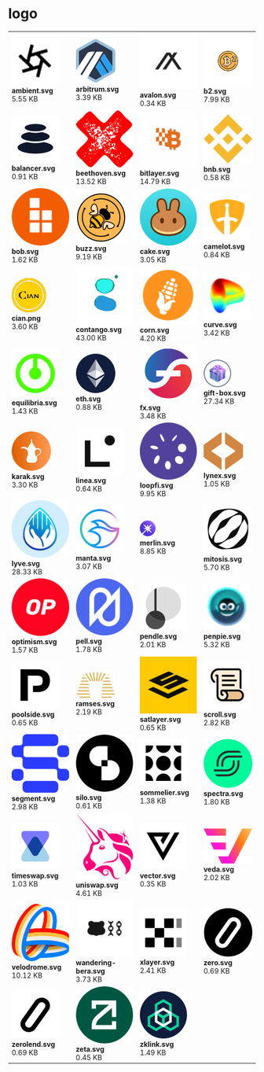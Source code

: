 # logo

|   |   |   |   |
| --- | --- | --- | --- |
| [<img src="https://raw.githubusercontent.com/Bedrock-Technology/bedrock-static/main/logo/ambient.svg" alt="ambient.svg" style="max-width: 180; max-height: 180;">](https://raw.githubusercontent.com/Bedrock-Technology/bedrock-static/main/logo/ambient.svg)<br>**ambient.svg**<br>5.55 KB | [<img src="https://raw.githubusercontent.com/Bedrock-Technology/bedrock-static/main/logo/arbitrum.svg" alt="arbitrum.svg" style="max-width: 180; max-height: 180;">](https://raw.githubusercontent.com/Bedrock-Technology/bedrock-static/main/logo/arbitrum.svg)<br>**arbitrum.svg**<br>3.39 KB | [<img src="https://raw.githubusercontent.com/Bedrock-Technology/bedrock-static/main/logo/avalon.svg" alt="avalon.svg" style="max-width: 180; max-height: 180;">](https://raw.githubusercontent.com/Bedrock-Technology/bedrock-static/main/logo/avalon.svg)<br>**avalon.svg**<br>0.34 KB | [<img src="https://raw.githubusercontent.com/Bedrock-Technology/bedrock-static/main/logo/b2.svg" alt="b2.svg" style="max-width: 180; max-height: 180;">](https://raw.githubusercontent.com/Bedrock-Technology/bedrock-static/main/logo/b2.svg)<br>**b2.svg**<br>7.99 KB |
| [<img src="https://raw.githubusercontent.com/Bedrock-Technology/bedrock-static/main/logo/balancer.svg" alt="balancer.svg" style="max-width: 180; max-height: 180;">](https://raw.githubusercontent.com/Bedrock-Technology/bedrock-static/main/logo/balancer.svg)<br>**balancer.svg**<br>0.91 KB | [<img src="https://raw.githubusercontent.com/Bedrock-Technology/bedrock-static/main/logo/beethoven.svg" alt="beethoven.svg" style="max-width: 180; max-height: 180;">](https://raw.githubusercontent.com/Bedrock-Technology/bedrock-static/main/logo/beethoven.svg)<br>**beethoven.svg**<br>13.52 KB | [<img src="https://raw.githubusercontent.com/Bedrock-Technology/bedrock-static/main/logo/bitlayer.svg" alt="bitlayer.svg" style="max-width: 180; max-height: 180;">](https://raw.githubusercontent.com/Bedrock-Technology/bedrock-static/main/logo/bitlayer.svg)<br>**bitlayer.svg**<br>14.79 KB | [<img src="https://raw.githubusercontent.com/Bedrock-Technology/bedrock-static/main/logo/bnb.svg" alt="bnb.svg" style="max-width: 180; max-height: 180;">](https://raw.githubusercontent.com/Bedrock-Technology/bedrock-static/main/logo/bnb.svg)<br>**bnb.svg**<br>0.58 KB |
| [<img src="https://raw.githubusercontent.com/Bedrock-Technology/bedrock-static/main/logo/bob.svg" alt="bob.svg" style="max-width: 180; max-height: 180;">](https://raw.githubusercontent.com/Bedrock-Technology/bedrock-static/main/logo/bob.svg)<br>**bob.svg**<br>1.62 KB | [<img src="https://raw.githubusercontent.com/Bedrock-Technology/bedrock-static/main/logo/buzz.svg" alt="buzz.svg" style="max-width: 180; max-height: 180;">](https://raw.githubusercontent.com/Bedrock-Technology/bedrock-static/main/logo/buzz.svg)<br>**buzz.svg**<br>9.19 KB | [<img src="https://raw.githubusercontent.com/Bedrock-Technology/bedrock-static/main/logo/cake.svg" alt="cake.svg" style="max-width: 180; max-height: 180;">](https://raw.githubusercontent.com/Bedrock-Technology/bedrock-static/main/logo/cake.svg)<br>**cake.svg**<br>3.05 KB | [<img src="https://raw.githubusercontent.com/Bedrock-Technology/bedrock-static/main/logo/camelot.svg" alt="camelot.svg" style="max-width: 180; max-height: 180;">](https://raw.githubusercontent.com/Bedrock-Technology/bedrock-static/main/logo/camelot.svg)<br>**camelot.svg**<br>0.84 KB |
| [<img src="https://raw.githubusercontent.com/Bedrock-Technology/bedrock-static/main/logo/cian.png" alt="cian.png" style="max-width: 180; max-height: 180;">](https://raw.githubusercontent.com/Bedrock-Technology/bedrock-static/main/logo/cian.png)<br>**cian.png**<br>3.60 KB | [<img src="https://raw.githubusercontent.com/Bedrock-Technology/bedrock-static/main/logo/contango.svg" alt="contango.svg" style="max-width: 180; max-height: 180;">](https://raw.githubusercontent.com/Bedrock-Technology/bedrock-static/main/logo/contango.svg)<br>**contango.svg**<br>43.00 KB | [<img src="https://raw.githubusercontent.com/Bedrock-Technology/bedrock-static/main/logo/corn.svg" alt="corn.svg" style="max-width: 180; max-height: 180;">](https://raw.githubusercontent.com/Bedrock-Technology/bedrock-static/main/logo/corn.svg)<br>**corn.svg**<br>4.20 KB | [<img src="https://raw.githubusercontent.com/Bedrock-Technology/bedrock-static/main/logo/curve.svg" alt="curve.svg" style="max-width: 180; max-height: 180;">](https://raw.githubusercontent.com/Bedrock-Technology/bedrock-static/main/logo/curve.svg)<br>**curve.svg**<br>3.42 KB |
| [<img src="https://raw.githubusercontent.com/Bedrock-Technology/bedrock-static/main/logo/equilibria.svg" alt="equilibria.svg" style="max-width: 180; max-height: 180;">](https://raw.githubusercontent.com/Bedrock-Technology/bedrock-static/main/logo/equilibria.svg)<br>**equilibria.svg**<br>1.43 KB | [<img src="https://raw.githubusercontent.com/Bedrock-Technology/bedrock-static/main/logo/eth.svg" alt="eth.svg" style="max-width: 180; max-height: 180;">](https://raw.githubusercontent.com/Bedrock-Technology/bedrock-static/main/logo/eth.svg)<br>**eth.svg**<br>0.88 KB | [<img src="https://raw.githubusercontent.com/Bedrock-Technology/bedrock-static/main/logo/fx.svg" alt="fx.svg" style="max-width: 180; max-height: 180;">](https://raw.githubusercontent.com/Bedrock-Technology/bedrock-static/main/logo/fx.svg)<br>**fx.svg**<br>3.48 KB | [<img src="https://raw.githubusercontent.com/Bedrock-Technology/bedrock-static/main/logo/gift-box.svg" alt="gift-box.svg" style="max-width: 180; max-height: 180;">](https://raw.githubusercontent.com/Bedrock-Technology/bedrock-static/main/logo/gift-box.svg)<br>**gift-box.svg**<br>27.34 KB |
| [<img src="https://raw.githubusercontent.com/Bedrock-Technology/bedrock-static/main/logo/karak.svg" alt="karak.svg" style="max-width: 180; max-height: 180;">](https://raw.githubusercontent.com/Bedrock-Technology/bedrock-static/main/logo/karak.svg)<br>**karak.svg**<br>3.30 KB | [<img src="https://raw.githubusercontent.com/Bedrock-Technology/bedrock-static/main/logo/linea.svg" alt="linea.svg" style="max-width: 180; max-height: 180;">](https://raw.githubusercontent.com/Bedrock-Technology/bedrock-static/main/logo/linea.svg)<br>**linea.svg**<br>0.64 KB | [<img src="https://raw.githubusercontent.com/Bedrock-Technology/bedrock-static/main/logo/loopfi.svg" alt="loopfi.svg" style="max-width: 180; max-height: 180;">](https://raw.githubusercontent.com/Bedrock-Technology/bedrock-static/main/logo/loopfi.svg)<br>**loopfi.svg**<br>9.95 KB | [<img src="https://raw.githubusercontent.com/Bedrock-Technology/bedrock-static/main/logo/lynex.svg" alt="lynex.svg" style="max-width: 180; max-height: 180;">](https://raw.githubusercontent.com/Bedrock-Technology/bedrock-static/main/logo/lynex.svg)<br>**lynex.svg**<br>1.05 KB |
| [<img src="https://raw.githubusercontent.com/Bedrock-Technology/bedrock-static/main/logo/lyve.svg" alt="lyve.svg" style="max-width: 180; max-height: 180;">](https://raw.githubusercontent.com/Bedrock-Technology/bedrock-static/main/logo/lyve.svg)<br>**lyve.svg**<br>28.33 KB | [<img src="https://raw.githubusercontent.com/Bedrock-Technology/bedrock-static/main/logo/manta.svg" alt="manta.svg" style="max-width: 180; max-height: 180;">](https://raw.githubusercontent.com/Bedrock-Technology/bedrock-static/main/logo/manta.svg)<br>**manta.svg**<br>3.07 KB | [<img src="https://raw.githubusercontent.com/Bedrock-Technology/bedrock-static/main/logo/merlin.svg" alt="merlin.svg" style="max-width: 180; max-height: 180;">](https://raw.githubusercontent.com/Bedrock-Technology/bedrock-static/main/logo/merlin.svg)<br>**merlin.svg**<br>8.85 KB | [<img src="https://raw.githubusercontent.com/Bedrock-Technology/bedrock-static/main/logo/mitosis.svg" alt="mitosis.svg" style="max-width: 180; max-height: 180;">](https://raw.githubusercontent.com/Bedrock-Technology/bedrock-static/main/logo/mitosis.svg)<br>**mitosis.svg**<br>5.70 KB |
| [<img src="https://raw.githubusercontent.com/Bedrock-Technology/bedrock-static/main/logo/optimism.svg" alt="optimism.svg" style="max-width: 180; max-height: 180;">](https://raw.githubusercontent.com/Bedrock-Technology/bedrock-static/main/logo/optimism.svg)<br>**optimism.svg**<br>1.57 KB | [<img src="https://raw.githubusercontent.com/Bedrock-Technology/bedrock-static/main/logo/pell.svg" alt="pell.svg" style="max-width: 180; max-height: 180;">](https://raw.githubusercontent.com/Bedrock-Technology/bedrock-static/main/logo/pell.svg)<br>**pell.svg**<br>1.78 KB | [<img src="https://raw.githubusercontent.com/Bedrock-Technology/bedrock-static/main/logo/pendle.svg" alt="pendle.svg" style="max-width: 180; max-height: 180;">](https://raw.githubusercontent.com/Bedrock-Technology/bedrock-static/main/logo/pendle.svg)<br>**pendle.svg**<br>2.01 KB | [<img src="https://raw.githubusercontent.com/Bedrock-Technology/bedrock-static/main/logo/penpie.svg" alt="penpie.svg" style="max-width: 180; max-height: 180;">](https://raw.githubusercontent.com/Bedrock-Technology/bedrock-static/main/logo/penpie.svg)<br>**penpie.svg**<br>5.32 KB |
| [<img src="https://raw.githubusercontent.com/Bedrock-Technology/bedrock-static/main/logo/poolside.svg" alt="poolside.svg" style="max-width: 180; max-height: 180;">](https://raw.githubusercontent.com/Bedrock-Technology/bedrock-static/main/logo/poolside.svg)<br>**poolside.svg**<br>0.65 KB | [<img src="https://raw.githubusercontent.com/Bedrock-Technology/bedrock-static/main/logo/ramses.svg" alt="ramses.svg" style="max-width: 180; max-height: 180;">](https://raw.githubusercontent.com/Bedrock-Technology/bedrock-static/main/logo/ramses.svg)<br>**ramses.svg**<br>2.19 KB | [<img src="https://raw.githubusercontent.com/Bedrock-Technology/bedrock-static/main/logo/satlayer.svg" alt="satlayer.svg" style="max-width: 180; max-height: 180;">](https://raw.githubusercontent.com/Bedrock-Technology/bedrock-static/main/logo/satlayer.svg)<br>**satlayer.svg**<br>0.65 KB | [<img src="https://raw.githubusercontent.com/Bedrock-Technology/bedrock-static/main/logo/scroll.svg" alt="scroll.svg" style="max-width: 180; max-height: 180;">](https://raw.githubusercontent.com/Bedrock-Technology/bedrock-static/main/logo/scroll.svg)<br>**scroll.svg**<br>2.82 KB |
| [<img src="https://raw.githubusercontent.com/Bedrock-Technology/bedrock-static/main/logo/segment.svg" alt="segment.svg" style="max-width: 180; max-height: 180;">](https://raw.githubusercontent.com/Bedrock-Technology/bedrock-static/main/logo/segment.svg)<br>**segment.svg**<br>2.98 KB | [<img src="https://raw.githubusercontent.com/Bedrock-Technology/bedrock-static/main/logo/silo.svg" alt="silo.svg" style="max-width: 180; max-height: 180;">](https://raw.githubusercontent.com/Bedrock-Technology/bedrock-static/main/logo/silo.svg)<br>**silo.svg**<br>0.61 KB | [<img src="https://raw.githubusercontent.com/Bedrock-Technology/bedrock-static/main/logo/sommelier.svg" alt="sommelier.svg" style="max-width: 180; max-height: 180;">](https://raw.githubusercontent.com/Bedrock-Technology/bedrock-static/main/logo/sommelier.svg)<br>**sommelier.svg**<br>1.38 KB | [<img src="https://raw.githubusercontent.com/Bedrock-Technology/bedrock-static/main/logo/spectra.svg" alt="spectra.svg" style="max-width: 180; max-height: 180;">](https://raw.githubusercontent.com/Bedrock-Technology/bedrock-static/main/logo/spectra.svg)<br>**spectra.svg**<br>1.80 KB |
| [<img src="https://raw.githubusercontent.com/Bedrock-Technology/bedrock-static/main/logo/timeswap.svg" alt="timeswap.svg" style="max-width: 180; max-height: 180;">](https://raw.githubusercontent.com/Bedrock-Technology/bedrock-static/main/logo/timeswap.svg)<br>**timeswap.svg**<br>1.03 KB | [<img src="https://raw.githubusercontent.com/Bedrock-Technology/bedrock-static/main/logo/uniswap.svg" alt="uniswap.svg" style="max-width: 180; max-height: 180;">](https://raw.githubusercontent.com/Bedrock-Technology/bedrock-static/main/logo/uniswap.svg)<br>**uniswap.svg**<br>4.61 KB | [<img src="https://raw.githubusercontent.com/Bedrock-Technology/bedrock-static/main/logo/vector.svg" alt="vector.svg" style="max-width: 180; max-height: 180;">](https://raw.githubusercontent.com/Bedrock-Technology/bedrock-static/main/logo/vector.svg)<br>**vector.svg**<br>0.35 KB | [<img src="https://raw.githubusercontent.com/Bedrock-Technology/bedrock-static/main/logo/veda.svg" alt="veda.svg" style="max-width: 180; max-height: 180;">](https://raw.githubusercontent.com/Bedrock-Technology/bedrock-static/main/logo/veda.svg)<br>**veda.svg**<br>2.02 KB |
| [<img src="https://raw.githubusercontent.com/Bedrock-Technology/bedrock-static/main/logo/velodrome.svg" alt="velodrome.svg" style="max-width: 180; max-height: 180;">](https://raw.githubusercontent.com/Bedrock-Technology/bedrock-static/main/logo/velodrome.svg)<br>**velodrome.svg**<br>10.12 KB | [<img src="https://raw.githubusercontent.com/Bedrock-Technology/bedrock-static/main/logo/wandering-bera.svg" alt="wandering-bera.svg" style="max-width: 180; max-height: 180;">](https://raw.githubusercontent.com/Bedrock-Technology/bedrock-static/main/logo/wandering-bera.svg)<br>**wandering-bera.svg**<br>3.73 KB | [<img src="https://raw.githubusercontent.com/Bedrock-Technology/bedrock-static/main/logo/xlayer.svg" alt="xlayer.svg" style="max-width: 180; max-height: 180;">](https://raw.githubusercontent.com/Bedrock-Technology/bedrock-static/main/logo/xlayer.svg)<br>**xlayer.svg**<br>2.41 KB | [<img src="https://raw.githubusercontent.com/Bedrock-Technology/bedrock-static/main/logo/zero.svg" alt="zero.svg" style="max-width: 180; max-height: 180;">](https://raw.githubusercontent.com/Bedrock-Technology/bedrock-static/main/logo/zero.svg)<br>**zero.svg**<br>0.69 KB |
| [<img src="https://raw.githubusercontent.com/Bedrock-Technology/bedrock-static/main/logo/zerolend.svg" alt="zerolend.svg" style="max-width: 180; max-height: 180;">](https://raw.githubusercontent.com/Bedrock-Technology/bedrock-static/main/logo/zerolend.svg)<br>**zerolend.svg**<br>0.69 KB | [<img src="https://raw.githubusercontent.com/Bedrock-Technology/bedrock-static/main/logo/zeta.svg" alt="zeta.svg" style="max-width: 180; max-height: 180;">](https://raw.githubusercontent.com/Bedrock-Technology/bedrock-static/main/logo/zeta.svg)<br>**zeta.svg**<br>0.45 KB | [<img src="https://raw.githubusercontent.com/Bedrock-Technology/bedrock-static/main/logo/zklink.svg" alt="zklink.svg" style="max-width: 180; max-height: 180;">](https://raw.githubusercontent.com/Bedrock-Technology/bedrock-static/main/logo/zklink.svg)<br>**zklink.svg**<br>1.49 KB |   |
